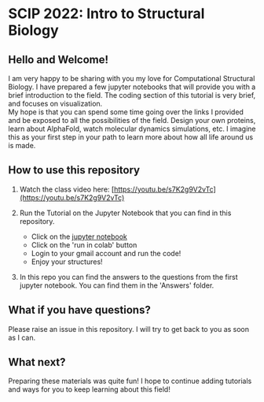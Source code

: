 # SCIP 2022: Intro to Structural Biology 

## Hello and Welcome! 

I am very happy to be sharing with you my love for Computational Structural Biology. 
I have prepared a few jupyter notebooks that will provide you with a brief introduction to the field. 
The coding section of this tutorial is very brief, and focuses on visualization.  
My hope is that you can spend some time going over the links I provided and be exposed to all the possibilities of the field. 
Design your own proteins, learn about AlphaFold, watch molecular dynamics simulations, etc. 
I imagine this as your first step in your path to learn more about how all life around us is made. 


## How to use this repository 

1. Watch the class video here: [https://youtu.be/s7K2g9V2vTc](https://youtu.be/s7K2g9V2vTc)
2. Run the Tutorial on the Jupyter Notebook that you can find in this repository. 
   - Click on the [jupyter notebook](https://github.com/fatipardo/SBioSCIP2022/blob/main/SCIP2022_SBio_NGLview.ipynb) 
   - Click on the 'run in colab' button
   - Login to your gmail account and run the code!
   - Enjoy your structures!

3. In this repo you can find the answers to the questions from the first jupyter notebook. You can find them in the 'Answers' folder. 


## What if you have questions? 

Please raise an issue in this repository. I will try to get back to you as soon as I can. 

## What next?

Preparing these materials was quite fun! I hope to continue adding tutorials and ways for you to keep learning about this field!

